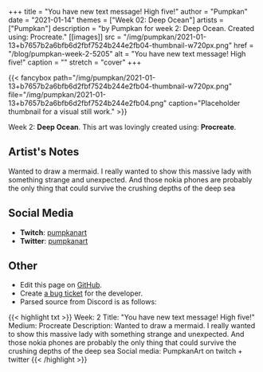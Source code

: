 +++
title =       "You have new text message! High five!"
author =      "Pumpkan"
date =        "2021-01-14"
themes =      ["Week 02: Deep Ocean"]
artists =     ["Pumpkan"]
description = "by Pumpkan for week 2: Deep Ocean. Created using: Procreate."
[[images]]
      src = "/img/pumpkan/2021-01-13+b7657b2a6bfb6d2fbf7524b244e2fb04-thumbnail-w720px.png"
      href = "/blog/pumpkan-week-2-5205"
      alt = "You have new text message! High five!"
      caption = ""
      stretch = "cover"
+++

{{< fancybox path="/img/pumpkan/2021-01-13+b7657b2a6bfb6d2fbf7524b244e2fb04-thumbnail-w720px.png" file="/img/pumpkan/2021-01-13+b7657b2a6bfb6d2fbf7524b244e2fb04.png" caption="Placeholder thumbnail for a visual still work." >}}


Week 2: **Deep Ocean**. This art was lovingly created using: **Procreate**.

## Artist's Notes

Wanted to draw a mermaid. I really wanted to show this massive lady with something strange and unexpected. And those nokia phones are probably the only thing that could survive the crushing depths of the deep sea

## Social Media

- **Twitch**: <a href='https://twitch.tv/pumpkanart' target='_blank'>pumpkanart</a>
- **Twitter**: <a href='https://twitter.com/pumpkanart' target='_blank'>pumpkanart</a>

## Other

- Edit this page on [GitHub](https://github.com/teaminkling/web-refresh/edit/main/content/blog/pumpkan-week-2-5205.md).
- Create [a bug ticket](https://github.com/teaminkling/web-refresh/issues/new?assignees=&labels=bug&template=problem-report.md&title=) for the developer.
- Parsed source from Discord is as follows:

{{< highlight txt >}}
Week: 2
Title: "You have new text message! High five!"
Medium: Procreate
Description: Wanted to draw a mermaid. I really wanted to show this massive lady with something strange and unexpected. And those nokia phones are probably the only thing that could survive the crushing depths of the deep sea 
Social media: PumpkanArt on twitch + twitter
{{< /highlight >}}
